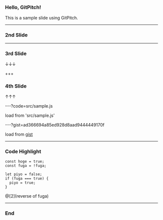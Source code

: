 ### Hello, GitPitch!

This is a sample slide using GitPitch.

---

### 2nd Slide

---

### 3rd Slide

↓↓↓

+++

### 4th Slide

↑↑↑

---?code=src/sample.js

load from 'src/sample.js'

---?gist=ad366694a85ed928d8aad9444449170f

load from [gist](https://gist.github.com/ezawa800/ad366694a85ed928d8aad9444449170f)

---

### Code Highlight

```
const hoge = true;
const fuga = !fuga;

let piyo = false;
if (fuga === true) {
  piyo = true;
}
```
@[2](reverse of fuga)

---

### End

